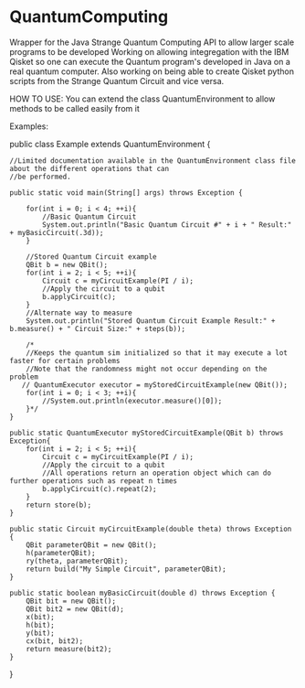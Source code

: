 # QuantumComputing
 


Wrapper for the Java Strange Quantum Computing API to allow larger scale programs to be developed
Working on allowing integregation with the IBM Qisket so one can execute the Quantum program's developed in Java on a real quantum computer. Also working on being able to create Qisket python scripts from the Strange Quantum Circuit and vice versa.


HOW TO USE:
You can extend the class QuantumEnvironment to allow methods to be called easily from it

Examples:

public class Example extends QuantumEnvironment {

    //Limited documentation available in the QuantumEnvironment class file about the different operations that can
    //be performed.

    public static void main(String[] args) throws Exception {

        for(int i = 0; i < 4; ++i){
            //Basic Quantum Circuit
            System.out.println("Basic Quantum Circuit #" + i + " Result:" + myBasicCircuit(.3d));
        }

        //Stored Quantum Circuit example
        QBit b = new QBit();
        for(int i = 2; i < 5; ++i){
            Circuit c = myCircuitExample(PI / i);
            //Apply the circuit to a qubit
            b.applyCircuit(c);
        }
        //Alternate way to measure
        System.out.println("Stored Quantum Circuit Example Result:" + b.measure() + " Circuit Size:" + steps(b));

        /*
        //Keeps the quantum sim initialized so that it may execute a lot faster for certain problems
        //Note that the randomness might not occur depending on the problem
       // QuantumExecutor executor = myStoredCircuitExample(new QBit());
        for(int i = 0; i < 3; ++i){
            //System.out.println(executor.measure()[0]);
        }*/
    }

    public static QuantumExecutor myStoredCircuitExample(QBit b) throws Exception{
        for(int i = 2; i < 5; ++i){
            Circuit c = myCircuitExample(PI / i);
            //Apply the circuit to a qubit
            //All operations return an operation object which can do further operations such as repeat n times
            b.applyCircuit(c).repeat(2);
        }
        return store(b);
    }

    public static Circuit myCircuitExample(double theta) throws Exception {
        QBit parameterQBit = new QBit();
        h(parameterQBit);
        ry(theta, parameterQBit);
        return build("My Simple Circuit", parameterQBit);
    }

    public static boolean myBasicCircuit(double d) throws Exception {
        QBit bit = new QBit();
        QBit bit2 = new QBit(d);
        x(bit);
        h(bit);
        y(bit);
        cx(bit, bit2);
        return measure(bit2);
    }
}
